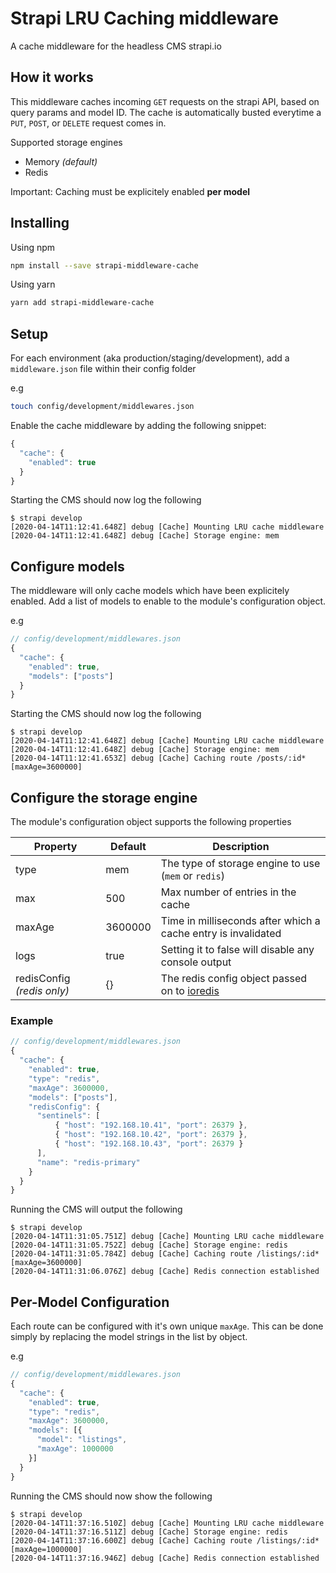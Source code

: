 # Strapi LRU Caching middleware

A cache middleware for the headless CMS strapi.io

## How it works

This middleware caches incoming `GET` requests on the strapi API, based on query params and model ID.
The cache is automatically busted everytime a `PUT`, `POST`, or `DELETE` request comes in.

Supported storage engines
* Memory _(default)_
* Redis

Important: Caching must be explicitely enabled **per model**

## Installing

Using npm

```bash
npm install --save strapi-middleware-cache
```

Using yarn

```bash
yarn add strapi-middleware-cache
```

## Setup

For each environment (aka production/staging/development), add a `middleware.json` file within their config folder

e.g

```bash
touch config/development/middlewares.json
```

Enable the cache middleware by adding the following snippet:

```javascript
{
  "cache": {
    "enabled": true
  }
}
```

Starting the CMS should now log the following

```
$ strapi develop
[2020-04-14T11:12:41.648Z] debug [Cache] Mounting LRU cache middleware
[2020-04-14T11:12:41.648Z] debug [Cache] Storage engine: mem
```

## Configure models

The middleware will only cache models which have been explicitely enabled.
Add a list of models to enable to the module's configuration object.


e.g

```javascript
// config/development/middlewares.json
{
  "cache": {
    "enabled": true,
    "models": ["posts"]
  }
}
```

Starting the CMS should now log the following

```
$ strapi develop
[2020-04-14T11:12:41.648Z] debug [Cache] Mounting LRU cache middleware
[2020-04-14T11:12:41.648Z] debug [Cache] Storage engine: mem
[2020-04-14T11:12:41.653Z] debug [Cache] Caching route /posts/:id* [maxAge=3600000]
```

## Configure the storage engine

The module's configuration object supports the following properties

| Property                        | Default   | Description                                                   |
| ------------------------------- | --------- | --------------------------------------------------------------|
| type                            | mem       | The type of storage engine to use (`mem` or `redis`)          |
| max                             | 500       | Max number of entries in the cache                            |
| maxAge                          | 3600000   | Time in milliseconds after which a cache entry is invalidated |
| logs                            | true      | Setting it to false will disable any console output           |
| redisConfig _(redis only)_      | {}        | The redis config object passed on to [ioredis](https://www.npmjs.com/package/ioredis) |


### Example

```javascript
// config/development/middlewares.json
{
  "cache": {
    "enabled": true,
    "type": "redis",
    "maxAge": 3600000,
    "models": ["posts"],
    "redisConfig": {
      "sentinels": [
          { "host": "192.168.10.41", "port": 26379 },
          { "host": "192.168.10.42", "port": 26379 },
          { "host": "192.168.10.43", "port": 26379 }
      ],
      "name": "redis-primary"
    }
  }
}
```

Running the CMS will output the following

```
$ strapi develop
[2020-04-14T11:31:05.751Z] debug [Cache] Mounting LRU cache middleware
[2020-04-14T11:31:05.752Z] debug [Cache] Storage engine: redis
[2020-04-14T11:31:05.784Z] debug [Cache] Caching route /listings/:id* [maxAge=3600000]
[2020-04-14T11:31:06.076Z] debug [Cache] Redis connection established
```

## Per-Model Configuration

Each route can be configured with it's own unique `maxAge`. This can be done simply
by replacing the model strings in the list by object.

e.g

```javascript
// config/development/middlewares.json
{
  "cache": {
    "enabled": true,
    "type": "redis",
    "maxAge": 3600000,
    "models": [{
      "model": "listings",
      "maxAge": 1000000
    }]
  }
}
```

Running the CMS should now show the following

```
$ strapi develop
[2020-04-14T11:37:16.510Z] debug [Cache] Mounting LRU cache middleware
[2020-04-14T11:37:16.511Z] debug [Cache] Storage engine: redis
[2020-04-14T11:37:16.600Z] debug [Cache] Caching route /listings/:id* [maxAge=1000000]
[2020-04-14T11:37:16.946Z] debug [Cache] Redis connection established
```
